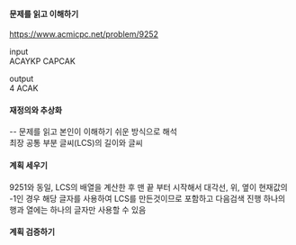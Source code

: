 #### 문제를 읽고 이해하기
https://www.acmicpc.net/problem/9252

input</br>
ACAYKP
CAPCAK

output</br>
4
ACAK

#### 재정의와 추상화<br>
-- 문제를 읽고 본인이 이해하기 쉬운 방식으로 해석<br>
최장 공통 부분 글씨(LCS)의 길이와 글씨

#### 계획 세우기<br>
9251와 동일, LCS의 배열을 계산한 후 맨 끝 부터 시작해서 대각선, 위, 옆이 현재값의 -1인 경우 해당 글자를 사용하여 LCS를 만든것이므로 포함하고 다음검색 진행
하나의 행과 열에는 하나의 글자만 사용할 수 있음 

#### 계획 검증하기

